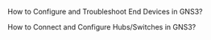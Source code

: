 How to Configure and Troubleshoot End Devices in GNS3?

How to Connect and Configure Hubs/Switches in GNS3?

